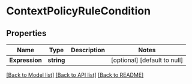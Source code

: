 # ContextPolicyRuleCondition

## Properties
Name | Type | Description | Notes
------------ | ------------- | ------------- | -------------
**Expression** | **string** |  | [optional] [default to null]

[[Back to Model list]](../README.md#documentation-for-models) [[Back to API list]](../README.md#documentation-for-api-endpoints) [[Back to README]](../README.md)

